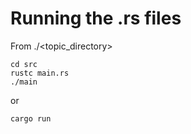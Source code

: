 # Running the .rs files

From ./<topic_directory>
```
cd src
rustc main.rs
./main
```

or 

```
cargo run
```